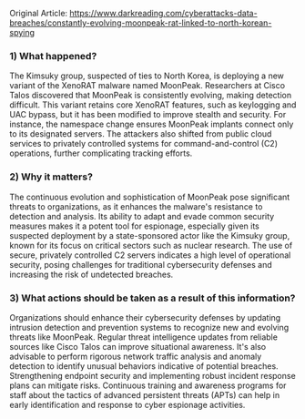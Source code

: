 Original Article: https://www.darkreading.com/cyberattacks-data-breaches/constantly-evolving-moonpeak-rat-linked-to-north-korean-spying

### 1) What happened?

The Kimsuky group, suspected of ties to North Korea, is deploying a new variant of the XenoRAT malware named MoonPeak. Researchers at Cisco Talos discovered that MoonPeak is consistently evolving, making detection difficult. This variant retains core XenoRAT features, such as keylogging and UAC bypass, but it has been modified to improve stealth and security. For instance, the namespace change ensures MoonPeak implants connect only to its designated servers. The attackers also shifted from public cloud services to privately controlled systems for command-and-control (C2) operations, further complicating tracking efforts.

### 2) Why it matters?

The continuous evolution and sophistication of MoonPeak pose significant threats to organizations, as it enhances the malware's resistance to detection and analysis. Its ability to adapt and evade common security measures makes it a potent tool for espionage, especially given its suspected deployment by a state-sponsored actor like the Kimsuky group, known for its focus on critical sectors such as nuclear research. The use of secure, privately controlled C2 servers indicates a high level of operational security, posing challenges for traditional cybersecurity defenses and increasing the risk of undetected breaches.

### 3) What actions should be taken as a result of this information?

Organizations should enhance their cybersecurity defenses by updating intrusion detection and prevention systems to recognize new and evolving threats like MoonPeak. Regular threat intelligence updates from reliable sources like Cisco Talos can improve situational awareness. It's also advisable to perform rigorous network traffic analysis and anomaly detection to identify unusual behaviors indicative of potential breaches. Strengthening endpoint security and implementing robust incident response plans can mitigate risks. Continuous training and awareness programs for staff about the tactics of advanced persistent threats (APTs) can help in early identification and response to cyber espionage activities.